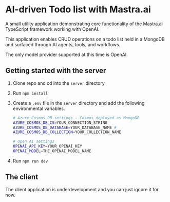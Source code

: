# AI-driven Todo list with Mastra.ai

A small utility application demonstrating core functionality of the Mastra.ai TypeScript framework working with OpenAI. 

This application enables CRUD operations on a todo list held in a MongoDB and surfaced through AI agents, tools, and workflows.

The only model provider supported at this time is OpenAI.

## Getting started with the server

1. Clone repo and cd into the `server` directory
2. Run `npm install`
3. Create a `.env` file in the `server` directory and add the following environmental variables.
   
    ```bash
    # Azure Cosmos DB settings - Cosmos deployed as MongoDB
    AZURE_COSMOS_DB_CS=YOUR_CONNECTION_STRING
    AZURE_COSMOS_DB_DATABASE=YOUR_DATABASE_NAME # 
    AZURE_COSMOS_DB_COLLECTION=YOUR_COLLECTION_NAME

    # Open AI settings
    OPENAI_API_KEY=YOUR_OPENAI_KEY
    OPENAI_MODEL=THE_OPENAI_MODEL_NAME
    ```

4. Run `npm run dev`

## The client

The client application is underdevelopment and you can just ignore it for now.